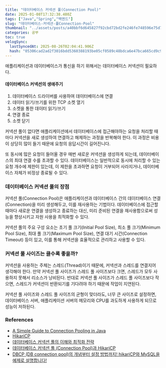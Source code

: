 ```yaml
---
title: "데이터베이스 커넥션 풀(Connection Pool)"
date: 2025-01-08T17:32:38.480Z
tags: ["Java","Spring","백엔드"]
slug: "데이터베이스-커넥션-풀Connection-Pool"
thumbnail: "../assets/posts/a40bbf6d645827f92cbd72bd2fe246fe748596e75d71b5c524e417c702a51458.png"
categories: 공부
toc: true
velogSync:
  lastSyncedAt: 2025-08-26T02:04:41.906Z
  hash: "05306cad2ad2f3016bdd5360388193be05cf0589c48bdca6e47bca665cd9c92c"
---
```


애플리케이션과 데이터베이스가 통신을 하기 위해서는 데이터베이스 커넥션이 필요하다.

#### 데이터베이스 커넥션의 생애주기

1. 데이터베이스 드라이버를 사용하여 데이터베이스에 연결
2. 데이터 읽기/쓰기를 위한 TCP 소켓 열기
3. 소켓을 통한 데이터 읽기/쓰기
4. 연결 종료
5. 소켓 닫기

커넥션 풀이 없다면 애플리케이션에서 데이터베이스에 접근해야하는 요청을 처리할 때마다 커넥션을 새로 생성하여 연결하고 해제하는 과정을 반복해야 한다. 이 과정은 비용이 상당히 많이 들기 때문에 요청의 응답시간이 길어진니다.

또 동시에 많은 요청이 들어올 경우 매번 새로운 커넥션을 생성하게 되는데, 데이터베이스의 최대 연결 수를 초과할 수 있다. 데이터베이스는 일반적으로 동시에 처리할 수 있는 요청 개수에 제한이 있는데, 이 제한을 초과하면 요청이 거부되어 사라지거나, 데이터베이스 자체가 비정상 종료될 수 있다.

### 데이터베이스 커넥션 풀의 장점
커넥션 풀(Connection Pool)은 애플리케이션과 데이터베이스 간의 데이터베이스 연결(Connection)을 미리 생성해두고, 이를 재사용하는 기법이다. 데이터베이스에 접근할 때마다 새로운 연결을 생성하고 종료하는 대신, 미리 준비된 연결을 재사용함으로써 성능을 향상시키고 자원 사용을 최적화할 수 있다.

커넥션 풀의 주요 구성 요소는 초기 풀 크기(Initial Pool Size), 최소 풀 크기(Minimum Pool Size), 최대 풀 크기(Maximum Pool Size), 연결 대기 시간(Connection Timeout) 등이 있고, 이를 통해 커넥션을 효율적으로 관리하고 사용할 수 있다.

### 커넥션 풀 사이즈는 클수록 좋을까?

커넥션을 사용하는 주체는 스레드(Thread)이기 때문에, 커넥션과 스레드를 연결지어 생각해야 한다. 만약 커넥션 풀 사이즈가 스레드 풀 사이즈보다 크면, 스레드가 모두 사용하지 못해서 리소스가 낭비된다. 반대로 커넥션 풀 사이즈가 스레드 풀 사이즈보다 작으면, 스레드가 커넥션이 반환되기를 기다려야 하기 때문에 작업이 지연된다.

커넥션 풀 사이즈와 스레드 풀 사이즈의 균형이 맞더라도, 너무 큰 사이즈로 설정하면, 데이터베이스 서버, 애플리케이션 서버의 메모리와 CPU를 과도하게 사용하게 되므로 성능이 저하된다.

### References
- [A Simple Guide to Connection Pooling in Java](https://www.baeldung.com/java-connection-pooling)
- [HikariCP](https://github.com/brettwooldridge/HikariCP)
- [데이터베이스 커넥션 풀의 이해와 최적화 전략](https://f-lab.kr/insight/understanding-database-connection-pool)
- [데이터베이스 커넥션 풀 (Connection Pool)과 HikariCP](https://hudi.blog/dbcp-and-hikaricp/)
- [DBCP (DB connection pool)의 개념부터 설정 방법까지! hikariCP와 MySQL을 예제로 설명합니다!](https://youtu.be/zowzVqx3MQ4?si=NxuDRUs6SurARRx-)

